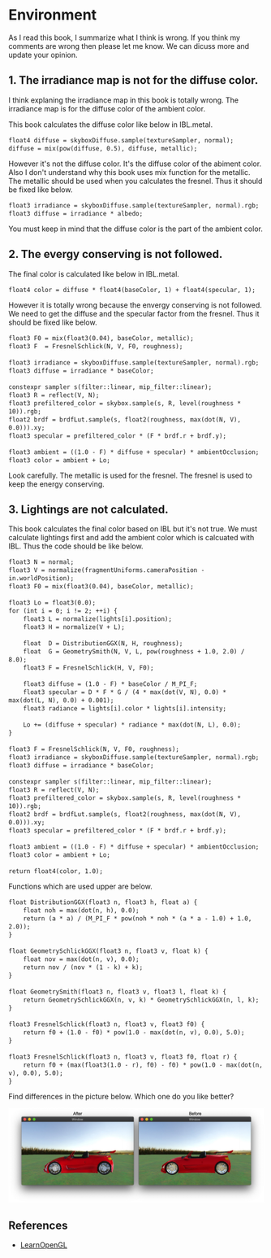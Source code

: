 # Environment

As I read this book, I summarize what I think is wrong. If you think my comments are wrong then please let me know. We can dicuss more and update your opinion.

## 1. The irradiance map is not for the diffuse color.

I think explaning the irradiance map in this book is totally wrong. The irradiance map is for the diffuse color of the ambient color.

This book calculates the diffuse color like below in IBL.metal.

```
float4 diffuse = skyboxDiffuse.sample(textureSampler, normal);
diffuse = mix(pow(diffuse, 0.5), diffuse, metallic);
```

However it's not the diffuse color. It's the diffuse color of the abiment color. Also I don't understand why this book uses mix function for the metallic. The metallic should be used when you calculates the fresnel. Thus it should be fixed like below.

```
float3 irradiance = skyboxDiffuse.sample(textureSampler, normal).rgb;
float3 diffuse = irradiance * albedo;
```

You must keep in mind that the diffuse color is the part of the ambient color.

## 2. The evergy conserving is not followed.

The final color is calculated like below in IBL.metal.

```
float4 color = diffuse * float4(baseColor, 1) + float4(specular, 1);
```

However it is totally wrong because the envergy conserving is not followed. We need to get the diffuse and the specular factor from the fresnel. Thus it should be fixed like below.

```
float3 F0 = mix(float3(0.04), baseColor, metallic);
float3 F  = FresnelSchlick(N, V, F0, roughness);

float3 irradiance = skyboxDiffuse.sample(textureSampler, normal).rgb;
float3 diffuse = irradiance * baseColor;

constexpr sampler s(filter::linear, mip_filter::linear);
float3 R = reflect(V, N);
float3 prefiltered_color = skybox.sample(s, R, level(roughness * 10)).rgb;
float2 brdf = brdfLut.sample(s, float2(roughness, max(dot(N, V), 0.0))).xy;
float3 specular = prefiltered_color * (F * brdf.r + brdf.y);

float3 ambient = ((1.0 - F) * diffuse + specular) * ambientOcclusion;
float3 color = ambient + Lo;
```
Look carefully. The metallic is used for the fresnel. The fresnel is used to keep the energy conserving.

## 3. Lightings are not calculated.

This book calculates the final color based on IBL but it's not true. We must calculate lightings first and add the ambient color which is calcuated with IBL. Thus the code should be like below.

```
float3 N = normal;
float3 V = normalize(fragmentUniforms.cameraPosition - in.worldPosition);
float3 F0 = mix(float3(0.04), baseColor, metallic);

float3 Lo = float3(0.0);
for (int i = 0; i != 2; ++i) {
    float3 L = normalize(lights[i].position);
    float3 H = normalize(V + L);

    float  D = DistributionGGX(N, H, roughness);
    float  G = GeometrySmith(N, V, L, pow(roughness + 1.0, 2.0) / 8.0);
    float3 F = FresnelSchlick(H, V, F0);

    float3 diffuse = (1.0 - F) * baseColor / M_PI_F;
    float3 specular = D * F * G / (4 * max(dot(V, N), 0.0) * max(dot(L, N), 0.0) + 0.001);
    float3 radiance = lights[i].color * lights[i].intensity;

    Lo += (diffuse + specular) * radiance * max(dot(N, L), 0.0);
}

float3 F = FresnelSchlick(N, V, F0, roughness);
float3 irradiance = skyboxDiffuse.sample(textureSampler, normal).rgb;
float3 diffuse = irradiance * baseColor;

constexpr sampler s(filter::linear, mip_filter::linear);
float3 R = reflect(V, N);
float3 prefiltered_color = skybox.sample(s, R, level(roughness * 10)).rgb;
float2 brdf = brdfLut.sample(s, float2(roughness, max(dot(N, V), 0.0))).xy;
float3 specular = prefiltered_color * (F * brdf.r + brdf.y);

float3 ambient = ((1.0 - F) * diffuse + specular) * ambientOcclusion;
float3 color = ambient + Lo;

return float4(color, 1.0);
```

Functions which are used upper are below.

```
float DistributionGGX(float3 n, float3 h, float a) {
    float noh = max(dot(n, h), 0.0);
    return (a * a) / (M_PI_F * pow(noh * noh * (a * a - 1.0) + 1.0, 2.0));
}

float GeometrySchlickGGX(float3 n, float3 v, float k) {
    float nov = max(dot(n, v), 0.0);
    return nov / (nov * (1 - k) + k);
}

float GeometrySmith(float3 n, float3 v, float3 l, float k) {
    return GeometrySchlickGGX(n, v, k) * GeometrySchlickGGX(n, l, k);
}

float3 FresnelSchlick(float3 n, float3 v, float3 f0) {
    return f0 + (1.0 - f0) * pow(1.0 - max(dot(n, v), 0.0), 5.0);
}

float3 FresnelSchlick(float3 n, float3 v, float3 f0, float r) {
    return f0 + (max(float3(1.0 - r), f0) - f0) * pow(1.0 - max(dot(n, v), 0.0), 5.0);
}
```

Find differences in the picture below. Which one do you like better?

![difference](difference.jpg)

## References

* [LearnOpenGL](https://learnopengl.com/PBR/Theory)
